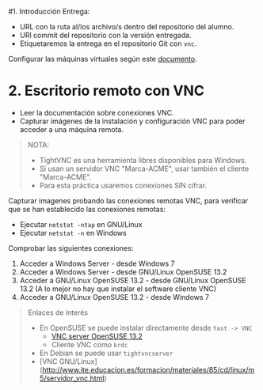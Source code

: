 
#1. Introducción
Entrega:
* URL con la ruta al/los archivo/s dentro del repositorio del alumno.
* URl commit del repositorio con la versión entregada.
* Etiquetaremos la entrega en el repositorio Git con `vnc`.

Configurar las máquinas virtuales según este [documento](../../global/configuracion-aula108.md).

# 2. Escritorio remoto con VNC

* Leer la documentación sobre conexiones VNC.
* Capturar imágenes de la instalación y configuración VNC para poder acceder a una máquina remota.

> NOTA:
>
> * TightVNC es una herramienta libres disponibles para Windows.
> * Si usan un servidor VNC "Marca-ACME", usar también el cliente "Marca-ACME".
> * Para esta práctica usaremos conexiones SIN cifrar.
>

Capturar imagenes probando las conexiones remotas VNC, para verificar que se
han establecido las conexiones remotas:
* Ejecutar `netstat -ntap` en GNU/Linux
* Ejecutar `netstat -n` en Windows

Comprobar las siguientes conexiones:
1. Acceder a Windows Server - desde Windows 7
1. Acceder a Windows Server - desde GNU/Linux OpenSUSE 13.2
1. Acceder a GNU/Linux OpenSUSE 13.2 - desde GNU/Linux OpenSUSE 13.2 (A lo mejor no hay que instalar el software cliente VNC)
1. Acceder a GNU/Linux OpenSUSE 13.2 - desde Windows 7

> Enlaces de interés
>
> * En OpenSUSE se puede instalar directamente desde `Yast -> VNC`
>     * [VNC server OpenSUSE 13.2](https://www.howtoforge.com/tutorial/vnc-server-on-opensuse-13.2/)
>     * Cliente VNC como `krdc`
> * En Debian se puede usar `tightvncserver`
> * [VNC GNU/Linux] (http://www.ite.educacion.es/formacion/materiales/85/cd/linux/m5/servidor_vnc.html)

